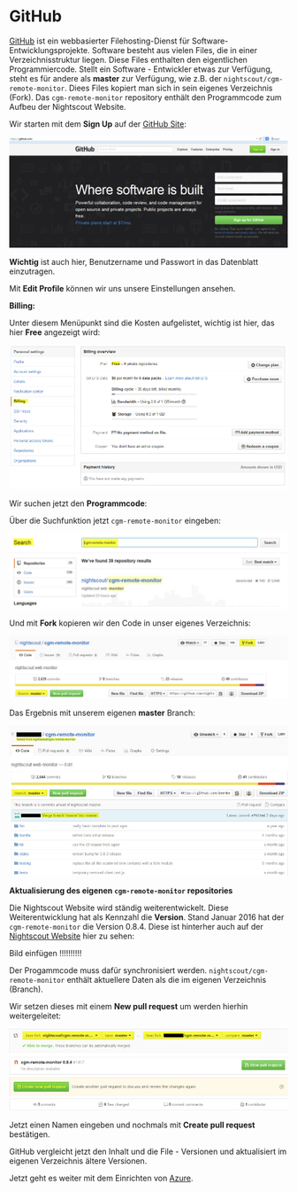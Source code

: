 # GitHub

[GitHub](https://de.wikipedia.org/wiki/GitHub) ist ein webbasierter Filehosting-Dienst für Software-Entwicklungsprojekte. Software besteht aus vielen Files, die in einer Verzeichnisstruktur liegen. Diese Files enthalten den eigentlichen Programmiercode. 
Stellt ein Software - Entwickler etwas zur Verfügung, steht es für andere als **master**
zur Verfügung, wie z.B. der `nightscout/cgm-remote-monitor`. Diees Files kopiert man sich in sein eigenes Verzeichnis (Fork). Das `cgm-remote-monitor` repository enthält den Programmcode zum Aufbeu der Nightscout Website.

Wir starten mit dem **Sign Up** auf der [GitHub Site](https://github.com/):

![github sign up](../images/github/github_sign_up.jpg)

**Wichtig** ist auch hier, Benutzername und Passwort in das Datenblatt einzutragen.

Mit **Edit Profile** können wir uns unsere Einstellungen ansehen. 

**Billing:**

 Unter diesem Menüpunkt sind die Kosten aufgelistet, wichtig ist hier, das hier **Free** angezeigt wird:
 
 ![github_billing](../images/github/github_billing.jpg)
 
 Wir suchen jetzt den **Programmcode**:
 
  Über die Suchfunktion jetzt `cgm-remote-monitor` eingeben:
 
 ![github_search](../images/github/github_search.jpg)
 
 Und mit **Fork** kopieren wir den Code in unser eigenes Verzeichnis:
 
 ![github_branch_master](../images/github/github_branch_master.jpg)
 
 Das Ergebnis mit unserem eigenen **master** Branch:
 
 ![github_fork](../images/github/github_fork.jpg)
 
 
 
 
 
 **Aktualisierung des eigenen `cgm-remote-monitor` repositories**
 
 Die Nightscout Website wird ständig weiterentwickelt. Diese Weiterentwicklung hat als Kennzahl die **Version**. Stand Januar 2016 hat der `cgm-remote-monitor` die Version 0.8.4.
 Diese ist hinterher auch auf der [Nightscout Website](https://ladyviktoria.gitbooks.io/nightscout_handbuch/content/nightscout/haupt_seite.html) hier zu sehen:
 
 Bild einfügen !!!!!!!!!!
 
 Der Progammcode muss dafür synchronisiert werden. `nightscout/cgm-remote-monitor` enthält aktuellere Daten als die im eigenen Verzeichnis (Branch). 
 
Wir setzen dieses mit einem **New pull request** um werden hierhin weitergeleitet:

![github_cr_pull_request](../images/github/github_cr_pull_request.jpg)

 Jetzt einen Namen eingeben und nochmals mit **Create pull request** bestätigen.
 
 GitHub vergleicht jetzt den Inhalt und die File - Versionen und aktualisiert im eigenen
 Verzeichnis ältere Versionen.
 
 
 
 
 Jetzt geht es weiter mit dem Einrichten von [Azure](https://ladyviktoria.gitbooks.io/nightscout_handbuch/content/nightscout/azure.html).
 
 
 





